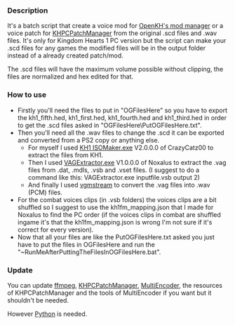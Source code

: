 ### Description
It's a batch script that create a voice mod for [OpenKH's mod manager](https://github.com/OpenKH/OpenKh/releases/latest) or a voice patch for [KHPCPatchManager](https://github.com/AntonioDePau/KHPCPatchManager/releases/latest) from the original .scd files and .wav files. It's only for Kingdom Hearts 1 PC version but the script can make your .scd files for any games the modified files will be in the output folder instead of a already created patch/mod.

The .scd files will have the maximum volume possible without clipping, the files are normalized and hex edited for that.

### How to use
- Firstly you'll need the files to put in "OGFilesHere" so you have to export the kh1_fifth.hed, kh1_first.hed, kh1_fourth.hed and kh1_third.hed in order to get the .scd files asked in "OGFilesHere\PutOGFilesHere.txt".
- Then you'll need all the .wav files to change the .scd it can be exported and converted from a PS2 copy or anything else.
  - For myself I used [KH1 ISOMaker.exe](http://crazycatz00.x10host.com/KH/files/app_KH1_ISOMaker.7z) V2.0.0.0 of CrazyCatz00 to extract the files from KH1.
  - Then I used [VAGExtractor.exe](https://github.com/Noxalus/KHPC-Toolkit/releases/latest) V1.0.0.0 of Noxalus to extract the .vag files from .dat, .mdls, .vsb and .vset files. (I suggest to do a command like this: VAGExtractor.exe inputfile.vsb output 2)
  - And finally I used [vgmstream](https://github.com/vgmstream/vgmstream/releases/latest) to convert the .vag files into .wav (PCM) files.
- For the combat voices clips (in .vsb folders) the voices clips are a bit shuffled so I suggest to use the kh1fm_mapping.json that I made for Noxalus to find the PC order (if the voices clips in combat are shuffled ingame it's that the kh1fm_mapping.json is wrong I'm not sure if it's correct for every version).
- Now that all your files are like the PutOGFilesHere.txt asked you just have to put the files in OGFilesHere and run the "~RunMeAfterPuttingTheFilesInOGFilesHere.bat".

### Update
You can update [ffmpeg](https://ffmpeg.org/download.html), [KHPCPatchManager](https://github.com/AntonioDePau/KHPCPatchManager/releases/latest), [MultiEncoder](https://github.com/Leinxad/KHPCSoundTools/releases/latest), the resources of KHPCPatchManager and the tools of MultiEncoder if you want but it shouldn't be needed.

However [Python](https://www.python.org/downloads) is needed. 